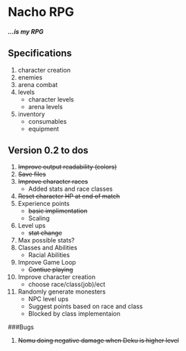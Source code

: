 # Nacho RPG
##### ...is my RPG

## Specifications 
1. character creation
2. enemies
3. arena combat
4. levels
	* character levels 
	* arena levels
5. inventory
	* consumables
	* equipment 

## Version 0.2 to dos

1. ~~Improve output readability (colors)~~
2. ~~Save files~~
3. ~~Improve character races~~
	* Added stats and race classes
4. ~~Reset character HP at end of match~~
5. Experience points
	* ~~basic implimentation~~ 
	* Scaling
6. Level ups
	* ~~stat change~~
7. Max possible stats?
8. Classes and Abilities
	* Racial Abilities
9. Improve Game Loop
	* ~~Contiue playing~~
10. Improve character creation
	* choose race/class(job)/ect
11. Randomly generate monesters
	* NPC level ups
	* Suggest points based on race and class
	* Blocked by class implementaion 

###Bugs

1. ~~Nomu doing negative damage when Deku is higher level~~